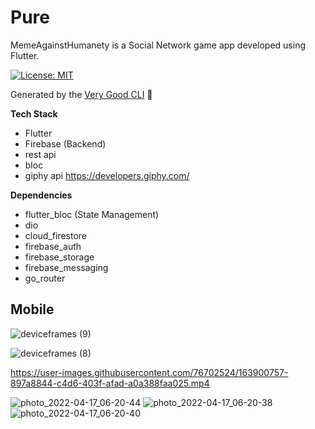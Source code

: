 # Pure
MemeAgainstHumanety is a Social Network game app developed using Flutter.


[![License: MIT][license_badge]][license_link]

Generated by the [Very Good CLI][very_good_cli_link] 🤖

**Tech Stack**
- Flutter
- Firebase (Backend)
- rest api 
- bloc 
- giphy api   https://developers.giphy.com/ 

**Dependencies**
- flutter_bloc (State Management)
- dio
- cloud_firestore
- firebase_auth
- firebase_storage
- firebase_messaging
- go_router


## Mobile
![deviceframes (9)](https://user-images.githubusercontent.com/76702524/163900693-512bd289-84e0-4fa2-b0af-09c0b1312341.png)

![deviceframes (8)](https://user-images.githubusercontent.com/76702524/163900855-07cc9e48-90d3-4daf-b5c2-92e58585ee71.png)

https://user-images.githubusercontent.com/76702524/163900757-897a8844-c4d6-403f-afad-a0a388faa025.mp4

![photo_2022-04-17_06-20-44](https://user-images.githubusercontent.com/76702524/163900875-fb53bf35-2d3e-475d-abdb-73138eb43811.jpg)
![photo_2022-04-17_06-20-38](https://user-images.githubusercontent.com/76702524/163900878-a4447544-524e-4e59-9c10-10fc3ef8f042.jpg)
![photo_2022-04-17_06-20-40](https://user-images.githubusercontent.com/76702524/163900880-cf122f0e-2778-4cf7-8f8d-a2352ec86d44.jpg)






[coverage_badge]: coverage_badge.svg
[flutter_localizations_link]: https://api.flutter.dev/flutter/flutter_localizations/flutter_localizations-library.html
[internationalization_link]: https://flutter.dev/docs/development/accessibility-and-localization/internationalization
[license_badge]: https://img.shields.io/badge/license-MIT-blue.svg
[license_link]: https://opensource.org/licenses/MIT
[very_good_analysis_badge]: https://img.shields.io/badge/style-very_good_analysis-B22C89.svg
[very_good_analysis_link]: https://pub.dev/packages/very_good_analysis
[very_good_cli_link]: https://github.com/VeryGoodOpenSource/very_good_cli
